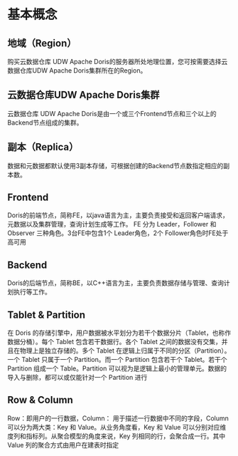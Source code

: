 # 基本概念

## 地域（Region）

购买云数据仓库 UDW Apache Doris的服务器所处地理位置，您可按需要选择云数据仓库UDW Apache Doris集群所在的Region。

## 云数据仓库UDW Apache Doris集群

云数据仓库 UDW Apache Doris是由一个或三个Frontend节点和三个以上的Backend节点组成的集群。

## 副本（Replica）

数据和元数据都默认使用3副本存储，可根据创建的Backend节点数指定相应的副本数。

## Frontend

Doris的前端节点，简称FE，以java语言为主，主要负责接受和返回客户端请求，元数据以及集群管理，查询计划生成等工作。
FE 分为 Leader，Follower 和 Observer 三种角色。3台FE中包含1个 Leader角色，2个 Follower角色时FE处于高可用

## Backend

Doris的后端节点，简称BE，以C++语言为主，主要负责数据存储与管理、查询计划执行等工作。

## Tablet & Partition

在 Doris 的存储引擎中，用户数据被水平划分为若干个数据分片（Tablet，也称作数据分桶）。每个 Tablet 包含若干数据行。各个 Tablet 之间的数据没有交集，并且在物理上是独立存储的。多个 Tablet 在逻辑上归属于不同的分区（Partition）。一个 Tablet 只属于一个 Partition。而一个 Partition 包含若干个 Tablet。若干个 Partition 组成一个 Table。Partition 可以视为是逻辑上最小的管理单元。数据的导入与删除，都可以或仅能针对一个 Partition 进行

## Row & Column

Row：即用户的一行数据，Column： 用于描述一行数据中不同的字段，Column 可以分为两大类：Key 和 Value。从业务角度看，Key 和 Value 可以分别对应维度列和指标列。从聚合模型的角度来说，Key 列相同的行，会聚合成一行。其中 Value 列的聚合方式由用户在建表时指定

### 

